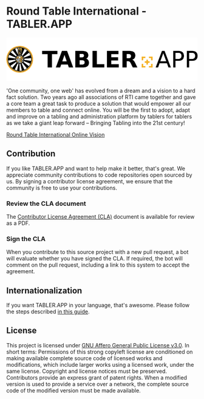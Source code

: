 # Round Table International - TABLER.APP

![Logo](./apps/tabler-app/assets/art/logo_App_Logo.png)

'One community, one web' has evolved from a dream and a vision to a hard fact solution. Two years ago all associations of RTI came together and gave a core team a great task to produce a solution that would empower all our members to table and connect online. You will be the first to adopt, adapt and improve on a tabling and administration platform by tablers for tablers as we take a giant leap forward – Bringing Tabling into the 21st century!

[Round Table International Online Vision](https://rtionlinevision.com)

## Contribution

If you like TABLER.APP and want to help make it better, that's great. We appreciate community contributions to code repositories open sourced by us. By signing a contributor license agreement, we ensure that the community is free to use your contributions.

### Review the CLA document
The [Contributor License Agreement (CLA)](./docs/cla/fiduciary-license-license-agreement-2.0-2020-02-20-13_07_54.pdf) document is available for review as a PDF.

### Sign the CLA
When you contribute to this source project with a new pull request, a bot will evaluate whether you have signed the CLA. If required, the bot will comment on the pull request, including a link to this system to accept the agreement.

## Internationalization

If you want TABLER.APP in your language, that's awesome. Please follow the steps described [in this guide](apps/tabler-app/src/i18n/translations/README.md).

## License

This project is licensed under [GNU Affero General Public License v3.0](./LICENSE). In short terms: Permissions of this strong copyleft license are conditioned on making available complete source code of licensed works and modifications, which include larger works using a licensed work, under the same license. Copyright and license notices must be preserved. Contributors provide an express grant of patent rights. When a modified version is used to provide a service over a network, the complete source code of the modified version must be made available.


